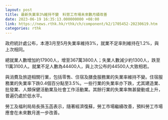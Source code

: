 ```yaml
---
layout: post
title: 最新失業率3%維持不變　料勞工市場未來數月續改善
date: 2023-06-19 16:35:13.000000000 +08:00
link: https://news.rthk.hk/rthk/ch/component/k2/1705452-20230619.htm
categories: rthk
---
```


政府統計處公布，本港3月至5月失業率維持3%，就業不足率則維持在1.2%，與上次相同。

總就業人數增加約17900人，增至367萬3800人；失業人數減少約1300人，跌至11萬3100人。就業不足人數為44400人，與上次公布的44500人大致相若。
 
與消費及旅遊相關行業，包括零售、住宿及膳食服務業的失業率維持不變。住宿服務業的失業率下跌0.4個百分點至3.5%。一些行業的失業率亦下跌，尤其建造業、批發業、人類保健活動業及社會工作活動業。其餘行業的失業率無甚變動或上升，普遍仍處於低水平。
 
勞工及福利局局長孫玉菡表示，隨著經濟復蘇，勞工市場繼續改善，預料勞工市場應會在未來數月進一步改善。
